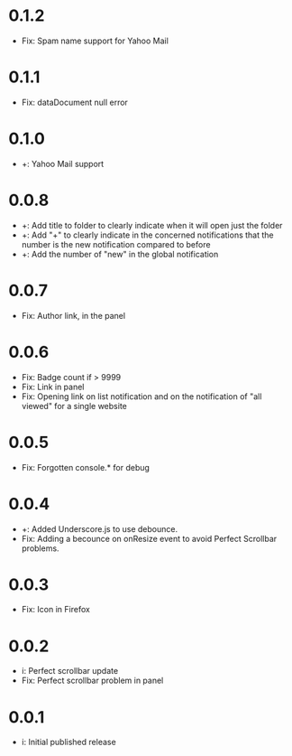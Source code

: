 # 0.1.2
* Fix: Spam name support for Yahoo Mail

# 0.1.1
* Fix: dataDocument null error

# 0.1.0
* +: Yahoo Mail support

# 0.0.8
* +: Add title to folder to clearly indicate when it will open just the folder
* +: Add "+" to clearly indicate in the concerned notifications that the number is the new notification compared to before
* +: Add the number of "new" in the global notification

# 0.0.7
* Fix: Author link, in the panel

# 0.0.6
* Fix: Badge count if > 9999
* Fix: Link in panel
* Fix: Opening link on list notification and on the notification of "all viewed" for a single website

# 0.0.5
* Fix: Forgotten console.* for debug

# 0.0.4
* +: Added Underscore.js to use debounce.
* Fix: Adding a becounce on onResize event to avoid Perfect Scrollbar problems.

# 0.0.3
* Fix: Icon in Firefox

# 0.0.2
* i: Perfect scrollbar update
* Fix: Perfect scrollbar problem in panel

# 0.0.1
* i: Initial published release
